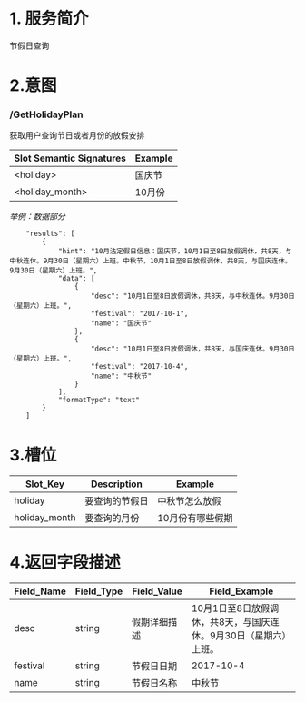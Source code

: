 
# 1. 服务简介

节假日查询

# 2.意图

### \/GetHolidayPlan

获取用户查询节日或者月份的放假安排

| **Slot Semantic Signatures** | **Example** |
| --- | --- |
| &lt;holiday&gt; | 国庆节 |
| &lt;holiday_month&gt; | 10月份 |


_举例：数据部分_
```
    "results": [
        {
            "hint": "10月法定假日信息：国庆节，10月1日至8日放假调休，共8天，与中秋连休。9月30日（星期六）上班。中秋节，10月1日至8日放假调休，共8天，与国庆连休。9月30日（星期六）上班。",
            "data": [
                {
                    "desc": "10月1日至8日放假调休，共8天，与中秋连休。9月30日（星期六）上班。",
                    "festival": "2017-10-1",
                    "name": "国庆节"
                },
                {
                    "desc": "10月1日至8日放假调休，共8天，与国庆连休。9月30日（星期六）上班。",
                    "festival": "2017-10-4",
                    "name": "中秋节"
                }
            ],
            "formatType": "text"
        }
    ]
```


# 3.槽位

| **Slot\_Key** | **Description** | **Example** |
| --- | --- | --- |
| holiday | 要查询的节假日 | 中秋节怎么放假 |
| holiday_month | 要查询的月份 | 10月份有哪些假期 |

# 4.返回字段描述

| **Field\_Name** | **Field\_Type** | **Field\_Value** | **Field\_Example** |
| --- | --- | --- | --- |
| desc | string | 假期详细描述 | 10月1日至8日放假调休，共8天，与国庆连休。9月30日（星期六）上班。 |
| festival | string | 节假日日期 | 2017-10-4 |
| name | string | 节假日名称 | 中秋节 |

